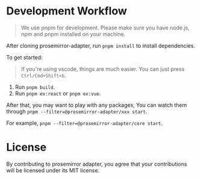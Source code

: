 # Development Workflow

> We use pnpm for development.
> Please make sure you have node.js, npm and pnpm installed on your machine.

After cloning prosemirror-adapter, run `pnpm install` to install dependencies.

To get started:

> If you're using vscode, things are much easier.
> You can just press `Ctrl/Cmd+Shift+b`.

1. Run `pnpm build`.
2. Run `pnpm ex:react` or `pnpm ex:vue`.

After that,
you may want to play with any packages,
You can watch them through `pnpm --filter=@prosemirror-adapter/xxx start`.

For example, `pnpm --filter=@prosemirror-adapter/core start`.

# License

By contributing to prosemirror adapter, you agree that your contributions will be licensed under its MIT license.
